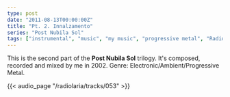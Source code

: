 ```yaml
---
type: post
date: "2011-08-13T00:00:00Z"
title: "Pt. 2. Innalzamento"
series: "Post Nubila Sol"
tags: ["instrumental", "music", "my music", "progressive metal", "Radiolaria"]
---
```


This is the second part of the **Post Nubila Sol** trilogy. It's composed, recorded and mixed by me in 2002. Genre: Electronic/Ambient/Progressive Metal.

<!--more-->

{{< audio_page "/radiolaria/tracks/053" >}}
